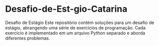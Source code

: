 # Desafio-de-Est-gio-Catarina
Desafio de Estágio  Este repositório contém soluções para um desafio de estágio, abrangendo uma série de exercícios de programação. Cada exercício é implementado em um arquivo Python separado e aborda diferentes problemas.
